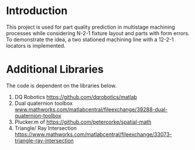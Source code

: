 # Introduction
This project is used for part quality prediction in multistage machining processes while considering N-2-1 fixture layout and parts with form errors. To demonstrate the idea, a two stationed machining line with a 12-2-1 locators is implemented. 

# Additional Libraries
The code is dependent on the libraries below.
1.	DQ Robotics https://github.com/dqrobotics/matlab
2.	Dual quaternion toolbox www.mathworks.com/matlabcentral/fileexchange/39288-dual-quaternion-toolbox
3.	Plucker.m of https://github.com/petercorke/spatial-math
4.	Triangle/ Ray Intersection  https://www.mathworks.com/matlabcentral/fileexchange/33073-triangle-ray-intersection
